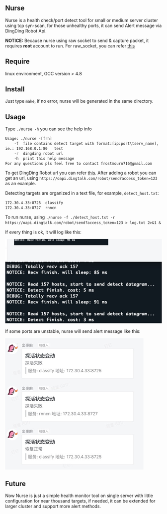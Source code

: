 ## Nurse
Nurse is a health check/port detect tool for small or medium server cluster using tcp syn-scan, for those unhealthy ports, it can send Alert message via DingDing Robot Api.

**NOTICE:** Because nurse using raw socket to send & capture packet, it requires **root** account to run. For raw_socket, you can refer [this](http://man7.org/linux/man-pages/man7/raw.7.html)  

## Require
linux environment, GCC version > 4.8

## Install
Just type `make`, if no error, nurse will be generated in the same directory.

## Usage
Type `./nurse -h` you can see the help info
```
Usage: ./nurse -[frh]
	-f	file contains detect target with format:[ip:port\tserv_name], ie.: 192.168.0.1:80	test
	-r	dingding robot url
	-h	print this help message
For any questions pls feel free to contact frostmourn716@gmail.com
```

To get DingDing Robot url you can refer [this](https://open-doc.dingtalk.com/docs/doc.htm?spm=a219a.7629140.0.0.karFPe&treeId=257&articleId=105735&docType=1). After adding a robot you can get an url, using `https://oapi.dingtalk.com/robot/send?access_token=123` as an example. 

Detecting targets are organized in a text file, for example, `detect_host.txt`:
```
172.30.4.33:8725  classify
172.30.4.33:8727  rnncn
```

To run nurse, using `./nurse -f ./detect_host.txt -r https://oapi.dingtalk.com/robot/send?access_token=123 > log.txt 2>&1 &`

If every thing is ok, it will log like this:

![Nurse log](imgs/nurse_run.jpg)

If some ports are unstable, nurse will send alert message like this:

![Nurse alert](imgs/nurse_example.jpg)

## Future
Now Nurse is just a simple health monitor tool on single server with little configuration for near thousand targets, if needed, it can be extended for larger cluster and support more alert methods. 
